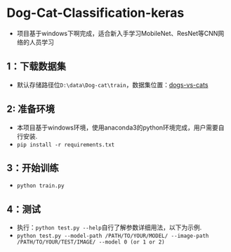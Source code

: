 # Dog-Cat-Classification-keras
- 项目基于windows下啊完成，适合新入手学习MobileNet、ResNet等CNN网络的人员学习
## 1：下载数据集
- 默认存储路径位```D:\data\Dog-cat\train```，数据集位置：[dogs-vs-cats](https://www.kaggle.com/c/dogs-vs-cats)
## 2: 准备环境
- 本项目基于windows环境，使用anaconda3的python环境完成，用户需要自行安装.
- ```pip install -r requirements.txt```
## 3：开始训练
- ```python train.py```
## 4：测试
- 执行：```python test.py --help```自行了解参数详细用法，以下为示例.
- ```python test.py --model-path /PATH/TO/YOUR/MODEL/ --image-path /PATH/TO/YOUR/TEST/IMAGE/ --model 0 (or 1 or 2)```
